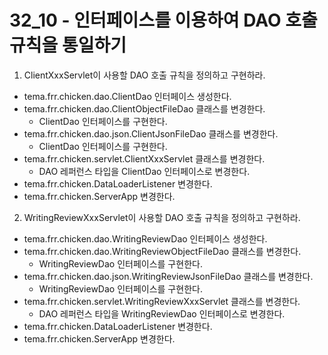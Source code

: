 # 32_10 - 인터페이스를 이용하여 DAO 호출 규칙을 통일하기 

1) ClientXxxServlet이 사용할 DAO 호출 규칙을 정의하고 구현하라.

- tema.frr.chicken.dao.ClientDao 인터페이스 생성한다.
- tema.frr.chicken.dao.ClientObjectFileDao 클래스를 변경한다.
  - ClientDao 인터페이스를 구현한다.
- tema.frr.chicken.dao.json.ClientJsonFileDao 클래스를 변경한다.
  - ClientDao 인터페이스를 구현한다.
- tema.frr.chicken.servlet.ClientXxxServlet 클래스를 변경한다.
  - DAO 레퍼런스 타입을 ClientDao 인터페이스로 변경한다.
- tema.frr.chicken.DataLoaderListener 변경한다.
- tema.frr.chicken.ServerApp 변경한다.
 
2) WritingReviewXxxServlet이 사용할 DAO 호출 규칙을 정의하고 구현하라.

- tema.frr.chicken.dao.WritingReviewDao 인터페이스 생성한다.
- tema.frr.chicken.dao.WritingReviewObjectFileDao 클래스를 변경한다.
  - WritingReviewDao 인터페이스를 구현한다.
- tema.frr.chicken.dao.json.WritingReviewJsonFileDao 클래스를 변경한다.
  - WritingReviewDao 인터페이스를 구현한다.
- tema.frr.chicken.servlet.WritingReviewXxxServlet 클래스를 변경한다.
  - DAO 레퍼런스 타입을 WritingReviewDao 인터페이스로 변경한다.
- tema.frr.chicken.DataLoaderListener 변경한다.
- tema.frr.chicken.ServerApp 변경한다.